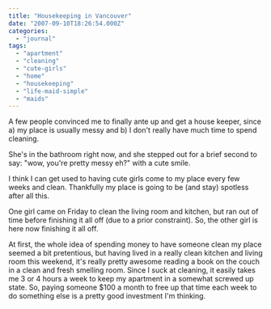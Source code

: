 ```yaml
---
title: "Housekeeping in Vancouver"
date: "2007-09-10T18:26:54.000Z"
categories: 
  - "journal"
tags: 
  - "apartment"
  - "cleaning"
  - "cute-girls"
  - "home"
  - "housekeeping"
  - "life-maid-simple"
  - "maids"
---
```


A few people convinced me to finally ante up and get a house keeper, since a) my place is usually messy and b) I don't really have much time to spend cleaning.

She's in the bathroom right now, and she stepped out for a brief second to say: "wow, you're pretty messy eh?" with a cute smile.

I think I can get used to having cute girls come to my place every few weeks and clean. Thankfully my place is going to be (and stay) spotless after all this.

One girl came on Friday to clean the living room and kitchen, but ran out of time before finishing it all off (due to a prior constraint). So, the other girl is here now finishing it all off.

At first, the whole idea of spending money to have someone clean my place seemed a bit pretentious, but having lived in a really clean kitchen and living room this weekend, it's really pretty awesome reading a book on the couch in a clean and fresh smelling room. Since I suck at cleaning, it easily takes me 3 or 4 hours a week to keep my apartment in a somewhat screwed up state. So, paying someone $100 a month to free up that time each week to do something else is a pretty good investment I'm thinking.
